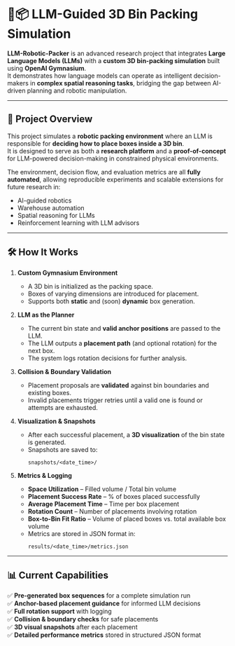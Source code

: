 # 🧠📦 LLM-Guided 3D Bin Packing Simulation

**LLM-Robotic-Packer** is an advanced research project that integrates **Large Language Models (LLMs)** with a **custom 3D bin-packing simulation** built using **OpenAI Gymnasium**.  
It demonstrates how language models can operate as intelligent decision-makers in **complex spatial reasoning tasks**, bridging the gap between AI-driven planning and robotic manipulation.

---

## 🚀 Project Overview

This project simulates a **robotic packing environment** where an LLM is responsible for **deciding how to place boxes inside a 3D bin**.  
It is designed to serve as both a **research platform** and a **proof-of-concept** for LLM-powered decision-making in constrained physical environments.

The environment, decision flow, and evaluation metrics are all **fully automated**, allowing reproducible experiments and scalable extensions for future research in:
- AI-guided robotics
- Warehouse automation
- Spatial reasoning for LLMs
- Reinforcement learning with LLM advisors

---

## 🛠 How It Works

1. **Custom Gymnasium Environment**  
   - A 3D bin is initialized as the packing space.  
   - Boxes of varying dimensions are introduced for placement.  
   - Supports both **static** and (soon) **dynamic** box generation.

2. **LLM as the Planner**  
   - The current bin state and **valid anchor positions** are passed to the LLM.  
   - The LLM outputs a **placement path** (and optional rotation) for the next box.  
   - The system logs rotation decisions for further analysis.

3. **Collision & Boundary Validation**  
   - Placement proposals are **validated** against bin boundaries and existing boxes.  
   - Invalid placements trigger retries until a valid one is found or attempts are exhausted.

4. **Visualization & Snapshots**  
   - After each successful placement, a **3D visualization** of the bin state is generated.  
   - Snapshots are saved to:  
     ```
     snapshots/<date_time>/
     ```

5. **Metrics & Logging**  
   - **Space Utilization** – Filled volume / Total bin volume  
   - **Placement Success Rate** – % of boxes placed successfully  
   - **Average Placement Time** – Time per box placement  
   - **Rotation Count** – Number of placements involving rotation  
   - **Box-to-Bin Fit Ratio** – Volume of placed boxes vs. total available box volume  
   - Metrics are stored in JSON format in:  
     ```
     results/<date_time>/metrics.json
     ```

---

## 📊 Current Capabilities

✅ **Pre-generated box sequences** for a complete simulation run  
✅ **Anchor-based placement guidance** for informed LLM decisions  
✅ **Full rotation support** with logging  
✅ **Collision & boundary checks** for safe placements  
✅ **3D visual snapshots** after each placement  
✅ **Detailed performance metrics** stored in structured JSON format